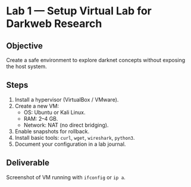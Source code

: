 # Lab 1 — Setup Virtual Lab for Darkweb Research

## Objective
Create a safe environment to explore darknet concepts without exposing the host system.

## Steps
1. Install a hypervisor (VirtualBox / VMware).
2. Create a new VM:
   - OS: Ubuntu or Kali Linux.
   - RAM: 2–4 GB.
   - Network: NAT (no direct bridging).
3. Enable snapshots for rollback.
4. Install basic tools: `curl`, `wget`, `wireshark`, `python3`.
5. Document your configuration in a lab journal.

## Deliverable
Screenshot of VM running with `ifconfig` or `ip a`.

